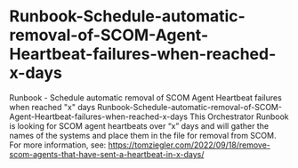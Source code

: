 # Runbook-Schedule-automatic-removal-of-SCOM-Agent-Heartbeat-failures-when-reached-x-days
Runbook - Schedule automatic removal of SCOM Agent Heartbeat failures when reached "x" days
Runbook-Schedule-automatic-removal-of-SCOM-Agent-Heartbeat-failures-when-reached-x-days
This Orchestrator Runbook is looking for SCOM agent heartbeats over “x” days and will gather the names of the systems and place them in the file for removal from SCOM. 
For more information, see: https://tomziegler.com/2022/09/18/remove-scom-agents-that-have-sent-a-heartbeat-in-x-days/
